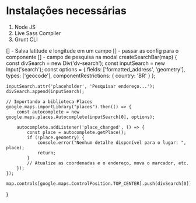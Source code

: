 # Instalações necessárias

1. Node JS
2. Live Sass Compiler
3. Grunt CLI


[] - Salva latitude e longitude em um campo
[] - passar as config para o componente
[] - campo de pesquisa na modal
createSearchBar(map) {
    const divSearch = new Div('dv-search');
    const inputSearch = new Input('search');
    const options = {
        fields: ['formatted_address', 'geometry'],
        types: ['geocode'],
        componentRestrictions: { country: 'BR' }
    };

    inputSearch.attr('placeholder', 'Pesquisar endereço...');
    divSearch.append(inputSearch);

    // Importando a biblioteca Places
    google.maps.importLibrary("places").then(() => {
        const autocomplete = new google.maps.places.Autocomplete(inputSearch[0], options);

        autocomplete.addListener('place_changed', () => {
            const place = autocomplete.getPlace();
            if (!place.geometry) {
                console.error("Nenhum detalhe disponível para o lugar: ", place);
                return;
            }
            // Atualize as coordenadas e o endereço, mova o marcador, etc.
        });
    });

    map.controls[google.maps.ControlPosition.TOP_CENTER].push(divSearch[0]);
}
